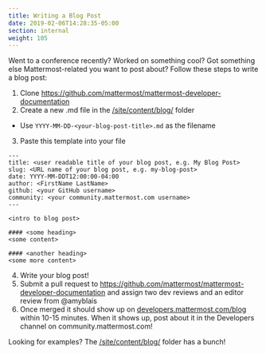 ```yaml
---
title: Writing a Blog Post
date: 2019-02-06T14:28:35-05:00
section: internal
weight: 105
---
```


Went to a conference recently? Worked on something cool? Got something else Mattermost-related you want to post about? Follow these steps to write a blog post:

1. Clone https://github.com/mattermost/mattermost-developer-documentation 
2. Create a new .md file in the [/site/content/blog/](https://github.com/mattermost/mattermost-developer-documentation/tree/master/site/content/blog) folder
  - Use `YYYY-MM-DD-<your-blog-post-title>.md` as the filename
3. Paste this template into your file

  ```
  ---
  title: <user readable title of your blog post, e.g. My Blog Post>
  slug: <URL name of your blog post, e.g. my-blog-post>
  date: YYYY-MM-DDT12:00:00-04:00
  author: <FirstName LastName>
  github: <your GitHub username>
  community: <your community.mattermost.com username>
  ---

  <intro to blog post>

  #### <some heading>
  <some content>

  #### <another heading>
  <some more content>
  ```

4. Write your blog post!
5. Submit a pull request to https://github.com/mattermost/mattermost-developer-documentation and assign two dev reviews and an editor review from @amyblais
6. Once merged it should show up on [developers.mattermost.com/blog](https://developers.mattermost.com/blog) within 10-15 minutes. When it shows up, post about it in the Developers channel on community.mattermost.com!

Looking for examples? The [/site/content/blog/](https://github.com/mattermost/mattermost-developer-documentation/tree/master/site/content/blog) folder has a bunch!
